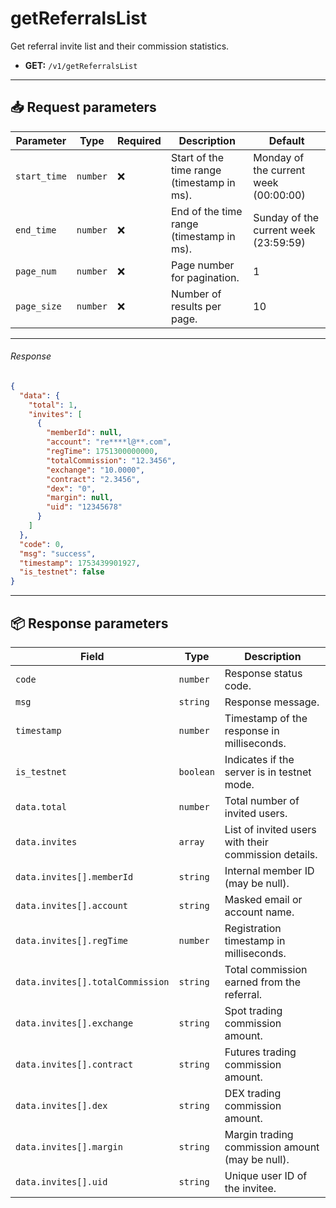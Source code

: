 # getReferralsList

Get referral invite list and their commission statistics.

- **GET:** `/v1/getReferralsList`

---

## 📥 Request parameters

| **Parameter**     | **Type**   | **Required** | **Description**                                | **Default**                                  |
|------------------|------------|--------------|------------------------------------------------|----------------------------------------------|
| `start_time`     | `number`   | ❌           | Start of the time range (timestamp in ms).     | Monday of the current week (00:00:00)        |
| `end_time`       | `number`   | ❌           | End of the time range (timestamp in ms).       | Sunday of the current week (23:59:59)    |
| `page_num`       | `number`   | ❌           | Page number for pagination.                    | 1                                            |
| `page_size`      | `number`   | ❌           | Number of results per page.                    | 10                                           |

---

###### Response

```json
{
  "data": {
    "total": 1,
    "invites": [
      {
        "memberId": null,
        "account": "re****l@**.com",
        "regTime": 1751300000000,
        "totalCommission": "12.3456",
        "exchange": "10.0000",
        "contract": "2.3456",
        "dex": "0",
        "margin": null,
        "uid": "12345678"
      }
    ]
  },
  "code": 0,
  "msg": "success",
  "timestamp": 1753439901927,
  "is_testnet": false
}
```

---

## 📦 Response parameters

| **Field**                         | **Type**     | **Description**                                           |
|----------------------------------|--------------|-----------------------------------------------------------|
| `code`                           | `number`     | Response status code.                                     |
| `msg`                            | `string`     | Response message.                                         |
| `timestamp`                      | `number`     | Timestamp of the response in milliseconds.                |
| `is_testnet`                     | `boolean`    | Indicates if the server is in testnet mode.               |
| `data.total`                     | `number`     | Total number of invited users.                            |
| `data.invites`                   | `array`      | List of invited users with their commission details.      |
| `data.invites[].memberId`        | `string`     | Internal member ID (may be null).                         |
| `data.invites[].account`         | `string`     | Masked email or account name.                             |
| `data.invites[].regTime`         | `number`     | Registration timestamp in milliseconds.                   |
| `data.invites[].totalCommission` | `string`     | Total commission earned from the referral.                |
| `data.invites[].exchange`        | `string`     | Spot trading commission amount.                           |
| `data.invites[].contract`        | `string`     | Futures trading commission amount.                        |
| `data.invites[].dex`             | `string`     | DEX trading commission amount.                            |
| `data.invites[].margin`          | `string`     | Margin trading commission amount (may be null).           |
| `data.invites[].uid`             | `string`     | Unique user ID of the invitee.                            |
